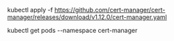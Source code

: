 kubectl apply -f https://github.com/cert-manager/cert-manager/releases/download/v1.12.0/cert-manager.yaml

kubectl get pods --namespace cert-manager
